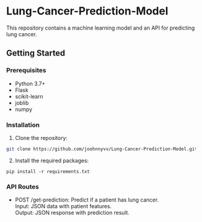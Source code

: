 # Lung-Cancer-Prediction-Model

This repository contains a machine learning model and an API for predicting lung cancer.

## Getting Started

### Prerequisites

- Python 3.7+
- Flask
- scikit-learn
- joblib
- numpy

### Installation

1. Clone the repository:

```bash
git clone https://github.com/joohnnyvv/Lung-Cancer-Prediction-Model.git
```
2. Install the required packages:
   
```
pip install -r requirements.txt
```

### API Routes

- POST /get-prediction: Predict if a patient has lung cancer.\
Input: JSON data with patient features.\
Output: JSON response with prediction result.
